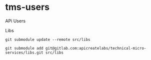 # tms-users

APi Users

Libs

```
git submodule update --remote src/libs
```

```
git submodule add git@gitlab.com:apicreatelabs/technical-micro-services/libs.git src/libs
```
